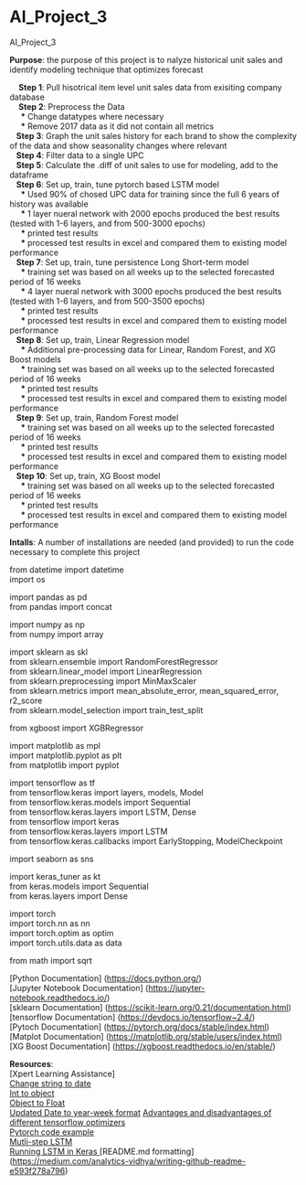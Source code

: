 # AI_Project_3
AI_Project_3

__Purpose__: the purpose of this project is to nalyze historical unit sales and identify modeling technique that optimizes forecast

&nbsp; &nbsp; __Step 1__: Pull hisotrical item level unit sales data from exisiting company database  
&nbsp; &nbsp; __Step 2__: Preprocess the Data  
&nbsp; &nbsp; &nbsp;__*__ Change datatypes where necessary  
&nbsp; &nbsp; &nbsp;__*__ Remove 2017 data as it did not contain all metrics  
&nbsp; &nbsp;__Step 3__: Graph the unit sales history for each brand to show the complexity of the data and show seasonality changes where relevant  
&nbsp; &nbsp;__Step 4__: Filter data to a single UPC  
&nbsp; &nbsp;__Step 5__: Calculate the .diff of unit sales to use for modeling, add to the dataframe  
&nbsp; &nbsp;__Step 6__: Set up, train, tune pytorch based LSTM model  
&nbsp; &nbsp; &nbsp;__*__ Used 90% of chosed UPC data for training since the full 6 years of history was available  
&nbsp; &nbsp; &nbsp;__*__ 1 layer nueral network with 2000 epochs produced the best results (tested with 1-6 layers, and from 500-3000 epochs)    
&nbsp; &nbsp; &nbsp;__*__ printed test results     
&nbsp; &nbsp; &nbsp;__*__ processed test results in excel and compared them to existing model performance  
&nbsp; &nbsp;__Step 7__: Set up, train, tune persistence Long Short-term model  
&nbsp; &nbsp; &nbsp;__*__ training set was based on all weeks up to the selected forecasted period of 16 weeks  
&nbsp; &nbsp; &nbsp;__*__ 4 layer nueral network with 3000 epochs produced the best results (tested with 1-6 layers, and from 500-3500 epochs)  
&nbsp; &nbsp; &nbsp;__*__ printed test results  
&nbsp; &nbsp; &nbsp;__*__ processed test results in excel and compared them to existing model performance  
&nbsp; &nbsp;__Step 8__: Set up, train, Linear Regression model  
&nbsp; &nbsp; &nbsp;__*__ Additional pre-processing data for Linear, Random Forest, and XG Boost models  
&nbsp; &nbsp; &nbsp;__*__ training set was based on all weeks up to the selected forecasted period of 16 weeks  
&nbsp; &nbsp; &nbsp;__*__ printed test results  
&nbsp; &nbsp; &nbsp;__*__ processed test results in excel and compared them to existing model performance  
&nbsp; &nbsp;__Step 9__: Set up, train, Random Forest model  
&nbsp; &nbsp; &nbsp;__*__ training set was based on all weeks up to the selected forecasted period of 16 weeks  
&nbsp; &nbsp; &nbsp;__*__ printed test results  
&nbsp; &nbsp; &nbsp;__*__ processed test results in excel and compared them to existing model performance  
&nbsp; &nbsp;__Step 10__: Set up, train, XG Boost model  
&nbsp; &nbsp; &nbsp;__*__ training set was based on all weeks up to the selected forecasted period of 16 weeks  
&nbsp; &nbsp; &nbsp;__*__ printed test results  
&nbsp; &nbsp; &nbsp;__*__ processed test results in excel and compared them to existing model performance

__Intalls__: A number of installations are needed (and provided) to run the code necessary to complete this project    
  
    
      
from datetime import datetime  
import os  

import pandas as pd  
from pandas import concat  

  
import numpy as np  
from numpy import array  
  
import sklearn as skl  
from sklearn.ensemble import RandomForestRegressor  
from sklearn.linear_model import LinearRegression  
from sklearn.preprocessing import MinMaxScaler  
from sklearn.metrics import mean_absolute_error, mean_squared_error, r2_score  
from sklearn.model_selection import train_test_split  

from xgboost import XGBRegressor  
  
import matplotlib as mpl  
import matplotlib.pyplot as plt  
from matplotlib import pyplot  
  
import tensorflow as tf  
from tensorflow.keras import layers, models, Model  
from tensorflow.keras.models import Sequential  
from tensorflow.keras.layers import LSTM, Dense  
from tensorflow import keras  
from tensorflow.keras.layers import LSTM  
from tensorflow.keras.callbacks import EarlyStopping, ModelCheckpoint  
  
import seaborn as sns  
  
  import keras_tuner as kt  
from keras.models import Sequential  
from keras.layers import Dense  
  
  import torch  
  import torch.nn as nn  
  import torch.optim as optim  
  import torch.utils.data as data  
    
  from math import sqrt

[Python Documentation] (https://docs.python.org/)  
[Jupyter Notebook Documentation] (https://jupyter-notebook.readthedocs.io/)  
[sklearn Documentation]  (https://scikit-learn.org/0.21/documentation.html)  
[tensorflow Documentation]  (https://devdocs.io/tensorflow~2.4/)  
[Pytoch Documentation] (https://pytorch.org/docs/stable/index.html)  
[Matplot Documentation] (https://matplotlib.org/stable/users/index.html)  
[XG Boost Documentation] (https://xgboost.readthedocs.io/en/stable/)

__Resources__:  
[Xpert Learning Assistance]  
[Change string to date](https://www.geeksforgeeks.org/convert-the-column-type-from-string-to-datetime-format-in-pandas-dataframe/)  
[Int to object ](https://stackoverflow.com/questions/41210199/how-do-i-change-column-type-in-python-from-int-to-object-for-sklearn)  
[Object to Float](https://stackoverflow.com/questions/48094854/pandas-convert-data-type-from-object-to-float)  
[Updated Date to year-week format](https://www.statology.org/pandas-week-number-from-date/)
[Advantages and disadvantages of different tensorflow optimizers ](https://www.geeksforgeeks.org/optimizers-in-tensorflow/)  
[Pytorch code example ](https://machinelearningmastery.com/lstm-for-time-series-prediction-in-pytorch/)  
[Mutli-step LSTM ](https://machinelearningmastery.com/multi-step-time-series-forecasting-long-short-term-memory-networks-python/)  
[Running LSTM in Keras ](https://pypi.org/project/keras-on-lstm/)
[README.md formatting] (https://medium.com/analytics-vidhya/writing-github-readme-e593f278a796)  
